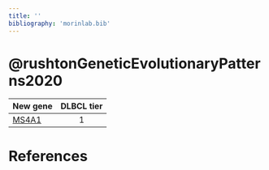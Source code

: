 ```yaml
---
title: ''
bibliography: 'morinlab.bib'
---
```


# @rushtonGeneticEvolutionaryPatterns2020
|New gene|DLBCL tier|
|:-|:-:|
|[MS4A1](MS4A1)|1 |

# References

